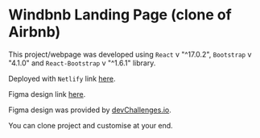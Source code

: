 # Windbnb Landing Page (clone of Airbnb)

This project/webpage was developed using `React` v "^17.0.2", `Bootstrap` v "4.1.0" and `React-Bootstrap` v "^1.6.1" library.

Deployed with `Netlify` link [here](windbnb-adeoluwa.netlify.app).

Figma design link [here](https://www.figma.com/file/KGNH8dbclXT1vzXLyPrBeu/Windbnb?node-id=0%3A1).

Figma design was provided by [devChallenges.io](devChallenges.io).

You can clone project and customise at your end.

